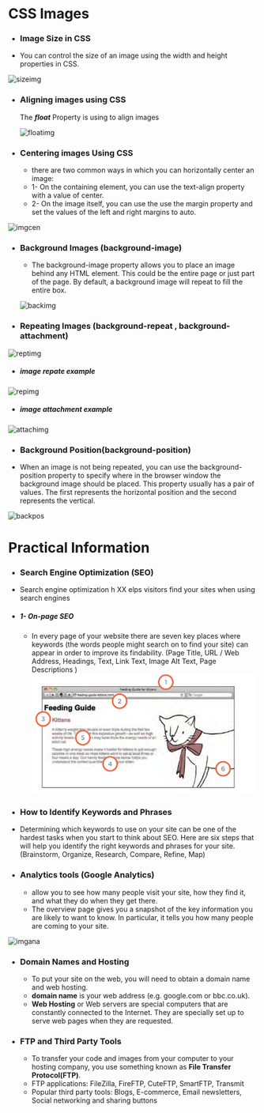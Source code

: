 # **CSS Images**
* ### Image Size in CSS
 * You can control the size of an image using the width and height properties in CSS.

 ![sizeimg](https://static.packt-cdn.com/products/9781786463210/graphics/image_05_006.jpg)

* ### Aligning images using CSS
  The ***float*** Property is using to align images 

  ![floatimg](https://stuyhsdesign.files.wordpress.com/2015/10/float-rt-lt.png)

* ### Centering images Using CSS
  * there are two common ways in which you can horizontally center an image:
  - 1-  On the containing element, you can use the text-align property with a value of center.
  - 2- On the image itself, you can use the use the margin property and set the values of the left and right margins to auto.

![imgcen](https://lh3.googleusercontent.com/proxy/8vyTN9WZGGI-TGMMKrJAixUU38F7I07LpxuUF0mtQKSE7oGburXUeNeJ58MhTnHUNA4LMP0CUAyYT_mZw5YD00C0nHt0sYeJBdhpK07pWNC_cg-iyOn4ig)

* ### Background Images (background-image)
  - The background-image property allows you to place an image behind any HTML element. This could be the entire page or just part of the page. By default, a background image will repeat to fill the entire box.

  ![backimg](https://i.ytimg.com/vi/DGeYsNpl4_g/maxresdefault.jpg)

* ### Repeating Images (background-repeat , background-attachment)
![reptimg](https://encrypted-tbn0.gstatic.com/images?q=tbn:ANd9GcSJSscimfejr4m_kp06KxiY7SdscxceDhmtwg&usqp=CAU)

* ##### image repate example

![repimg](https://www.tutorialrepublic.com/lib/images/background-repeat-illustration.png)

* ##### image attachment example 
![attachimg](https://css.in.ua/uploads/83/property/e7a5e59de15d752087b95a895ad53a10-1533310895.gif)

* ### Background Position(background-position)
 - When an image is not being repeated, you can use the background-position property to specify where in the browser window the background image should be placed. This property usually has a pair of values. The first represents the horizontal position and the second represents the vertical.

 ![backpos](https://www.tutorialrepublic.com/lib/images/background-position-illustration.png)

# **Practical Information**

 * ### Search Engine Optimization (SEO)
  - Search engine optimization h XX elps visitors find your sites when using search engines
  - ##### 1-  On-page SEO
    - In every page of your website there are seven key places where keywords (the words people might search on to find your site) can appear in order to improve its findability.
    (Page Title, URL / Web Address,  Headings, Text, Link Text, Image Alt Text, Page Descriptions )
    ![ONPAGE](images/on-page-seo.png)

* ### How to Identify Keywords and Phrases
 - Determining which keywords to use on your site can be one of the hardest tasks when you start to think about SEO. Here are six steps that will help you identify the right keywords and phrases for your site. (Brainstorm, Organize, Research, Compare, Refine, Map)

* ### Analytics tools (Google Analytics) 
  - allow you to see how many people visit your site, how they find it, and what they do when they get there.
  - The overview page gives you a snapshot of the key information you are likely to want to know. In particular, it tells you how many people are coming to your site.

![imgana](https://neilpatel.com/wp-content/uploads/2017/01/googleanalytics.png)


* ### Domain Names and  Hosting
    -  To put your site on the web, you will need to obtain a domain name and web hosting.
    - **domain name** is your web address (e.g. google.com or bbc.co.uk).
    - **Web Hosting** or Web servers are special computers that are constantly connected to the Internet. They are specially set up to serve web pages when they are requested.

* ### FTP and Third Party Tools
    - To transfer your code and images from your computer to your hosting company, you use something known as **File Transfer Protocol(FTP)**.
    - FTP applications: FileZilla, FireFTP, CuteFTP, SmartFTP, Transmit
    - Popular third party tools: Blogs, E-commerce, Email newsletters, Social networking and sharing buttons


